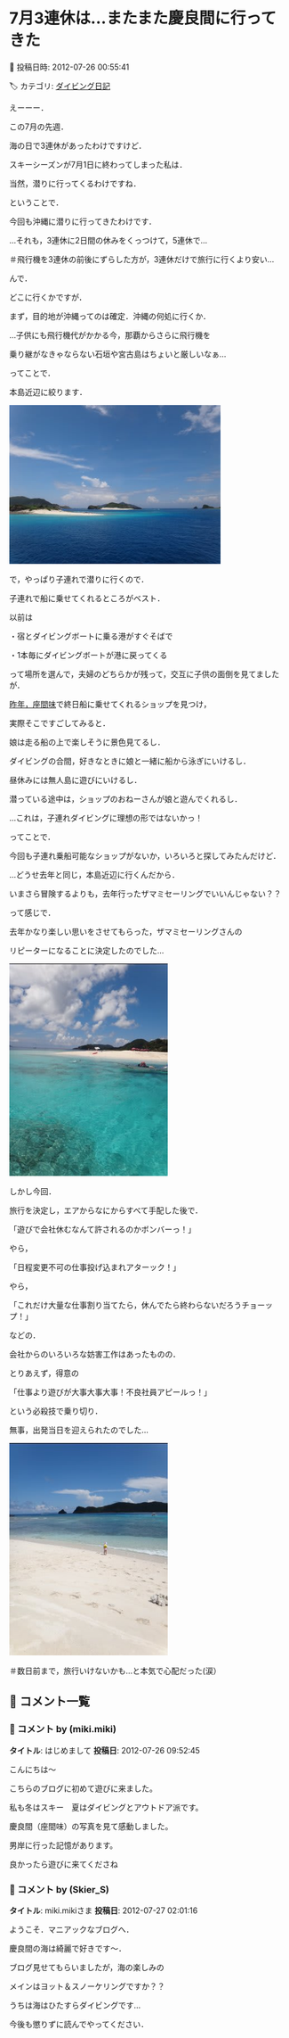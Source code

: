 # 7月3連休は…またまた慶良間に行ってきた

📅 投稿日時: 2012-07-26 00:55:41

🏷️ カテゴリ: [ダイビング日記](ce3a7a8d424d112fce83ee85c81a0e344.md)

えーーー．


この7月の先週．


海の日で3連休があったわけですけど．





スキーシーズンが7月1日に終わってしまった私は．


当然，潜りに行ってくるわけですね．


ということで．


今回も沖縄に潜りに行ってきたわけです．





…それも，3連休に2日間の休みをくっつけて，5連休で…


＃飛行機を3連休の前後にずらした方が，3連休だけで旅行に行くより安い…





んで．


どこに行くかですが．


まず，目的地が沖縄ってのは確定．沖縄の何処に行くか．





…子供にも飛行機代がかかる今，那覇からさらに飛行機を


乗り継がなきゃならない石垣や宮古島はちょいと厳しいなぁ…


ってことで．


本島近辺に絞ります．




![62ac2320e278215ddf733f37c653d8d1.jpg](images/62ac2320e278215ddf733f37c653d8d1.jpg)







で，やっぱり子連れで潜りに行くので．


子連れで船に乗せてくれるところがベスト．





以前は


・宿とダイビングボートに乗る港がすぐそばで


・1本毎にダイビングボートが港に戻ってくる


って場所を選んで，夫婦のどちらかが残って，交互に子供の面倒を見てましたが．





[昨年，座間味](eba256f7390db95002c714fc760428d8f.md)で終日船に乗せてくれるショップを見つけ，


実際そこですごしてみると．





娘は走る船の上で楽しそうに景色見てるし．


ダイビングの合間，好きなときに娘と一緒に船から泳ぎにいけるし．


昼休みには無人島に遊びにいけるし．


潜っている途中は，ショップのおねーさんが娘と遊んでくれるし．


…これは，子連れダイビングに理想の形ではないかっ！





ってことで．


今回も子連れ乗船可能なショップがないか，いろいろと探してみたんだけど．





…どうせ去年と同じ，本島近辺に行くんだから．


いまさら冒険するよりも，去年行ったザマミセーリングでいいんじゃない？？


って感じで．


去年かなり楽しい思いをさせてもらった，ザマミセーリングさんの


リピーターになることに決定したのでした…




![4a48a72fff01798a0fa92962c3e5ba95.jpg](images/4a48a72fff01798a0fa92962c3e5ba95.jpg)







しかし今回．


旅行を決定し，エアからなにからすべて手配した後で．


「遊びで会社休むなんて許されるのかボンバーっ！」


やら，


「日程変更不可の仕事投げ込まれアターック！」


やら，


「これだけ大量な仕事割り当てたら，休んでたら終わらないだろうチョーップ！」


などの．


会社からのいろいろな妨害工作はあったものの．





とりあえず，得意の


「仕事より遊びが大事大事大事！不良社員アピールっ！」


という必殺技で乗り切り．


無事，出発当日を迎えられたのでした…




![da87c48bbe6e6bcd89841565e4f24b3e.jpg](images/da87c48bbe6e6bcd89841565e4f24b3e.jpg)







＃数日前まで，旅行いけないかも…と本気で心配だった(涙）

## 💬 コメント一覧

### 💬 コメント by (miki.miki)
**タイトル**: はじめまして
**投稿日**: 2012-07-26 09:52:45

こんにちは～



こちらのブログに初めて遊びに来ました。

私も冬はスキー　夏はダイビングとアウトドア派です。

慶良間（座間味）の写真を見て感動しました。

男岸に行った記憶があります。

良かったら遊びに来てくださね

### 💬 コメント by (Skier_S)
**タイトル**: miki.mikiさま
**投稿日**: 2012-07-27 02:01:16

ようこそ．マニアックなブログへ．



慶良間の海は綺麗で好きです～．



ブログ見せてもらいましたが，海の楽しみの

メインはヨット＆スノーケリングですか？？



うちは海はひたすらダイビングです…



今後も懲りずに読んでやってください．

